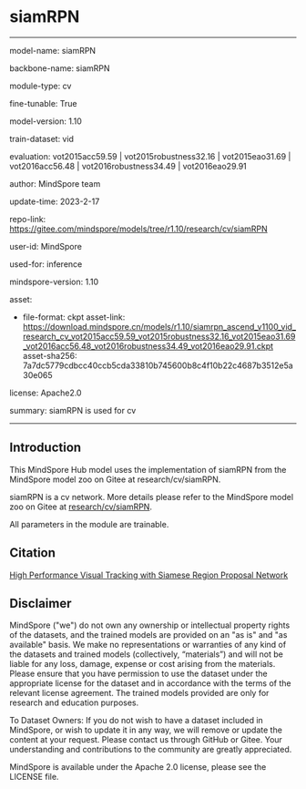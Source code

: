 # siamRPN

---

model-name: siamRPN

backbone-name: siamRPN

module-type: cv

fine-tunable: True

model-version: 1.10

train-dataset: vid

evaluation: vot2015acc59.59 | vot2015robustness32.16 | vot2015eao31.69 | vot2016acc56.48 | vot2016robustness34.49 | vot2016eao29.91

author: MindSpore team

update-time: 2023-2-17

repo-link: <https://gitee.com/mindspore/models/tree/r1.10/research/cv/siamRPN>

user-id: MindSpore

used-for: inference

mindspore-version: 1.10

asset:

-
    file-format: ckpt
    asset-link: <https://download.mindspore.cn/models/r1.10/siamrpn_ascend_v1100_vid_research_cv_vot2015acc59.59_vot2015robustness32.16_vot2015eao31.69_vot2016acc56.48_vot2016robustness34.49_vot2016eao29.91.ckpt>
    asset-sha256: 7a7dc5779cdbcc40ccb5cda33810b745600b8c4f10b22c4687b3512e5a30e065

license: Apache2.0

summary: siamRPN is used for cv

---

## Introduction

This MindSpore Hub model uses the implementation of siamRPN from the MindSpore model zoo on Gitee at research/cv/siamRPN.

siamRPN is a cv network. More details please refer to the MindSpore model zoo on Gitee at [research/cv/siamRPN](https://gitee.com/mindspore/models/blob/r1.10/research/cv/siamRPN/README_CN.md).

All parameters in the module are trainable.

## Citation

[High Performance Visual Tracking with Siamese Region Proposal Network](https://openaccess.thecvf.com/content_cvpr_2018/papers/Li_High_Performance_Visual_CVPR_2018_paper.pdf)

## Disclaimer

MindSpore ("we") do not own any ownership or intellectual property rights of the datasets, and the trained models are provided on an "as is" and "as available" basis. We make no representations or warranties of any kind of the datasets and trained models (collectively, “materials”) and will not be liable for any loss, damage, expense or cost arising from the materials. Please ensure that you have permission to use the dataset under the appropriate license for the dataset and in accordance with the terms of the relevant license agreement. The trained models provided are only for research and education purposes.

To Dataset Owners: If you do not wish to have a dataset included in MindSpore, or wish to update it in any way, we will remove or update the content at your request. Please contact us through GitHub or Gitee. Your understanding and contributions to the community are greatly appreciated.

MindSpore is available under the Apache 2.0 license, please see the LICENSE file.
